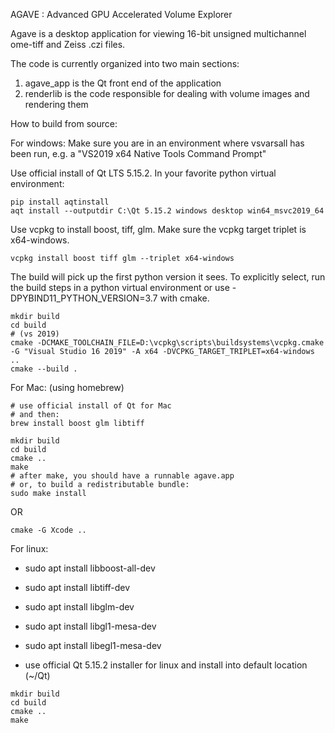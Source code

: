 AGAVE : Advanced GPU Accelerated Volume Explorer

Agave is a desktop application for viewing 16-bit unsigned multichannel ome-tiff and Zeiss .czi files.

The code is currently organized into two main sections:

1. agave_app is the Qt front end of the application
2. renderlib is the code responsible for dealing with volume images and rendering them

How to build from source:

For windows:
Make sure you are in an environment where vsvarsall has been run, e.g. a "VS2019 x64 Native Tools Command Prompt"

Use official install of Qt LTS 5.15.2.
In your favorite python virtual environment:
```
pip install aqtinstall
aqt install --outputdir C:\Qt 5.15.2 windows desktop win64_msvc2019_64
```
Use vcpkg to install boost, tiff, glm. Make sure the vcpkg target triplet is x64-windows.
```
vcpkg install boost tiff glm --triplet x64-windows
```

The build will pick up the first python version it sees. To explicitly select, run the build steps in a python virtual environment or use -DPYBIND11_PYTHON_VERSION=3.7 with cmake.

```
mkdir build
cd build
# (vs 2019)
cmake -DCMAKE_TOOLCHAIN_FILE=D:\vcpkg\scripts\buildsystems\vcpkg.cmake -G "Visual Studio 16 2019" -A x64 -DVCPKG_TARGET_TRIPLET=x64-windows ..
cmake --build .
```

For Mac: (using homebrew)

```
# use official install of Qt for Mac
# and then:
brew install boost glm libtiff

mkdir build
cd build
cmake ..
make
# after make, you should have a runnable agave.app
# or, to build a redistributable bundle:
sudo make install
```

OR

```
cmake -G Xcode ..
```

For linux:

- sudo apt install libboost-all-dev
- sudo apt install libtiff-dev
- sudo apt install libglm-dev
- sudo apt install libgl1-mesa-dev
- sudo apt install libegl1-mesa-dev

- use official Qt 5.15.2 installer for linux and install into default location (~/Qt)

```
mkdir build
cd build
cmake ..
make
```
